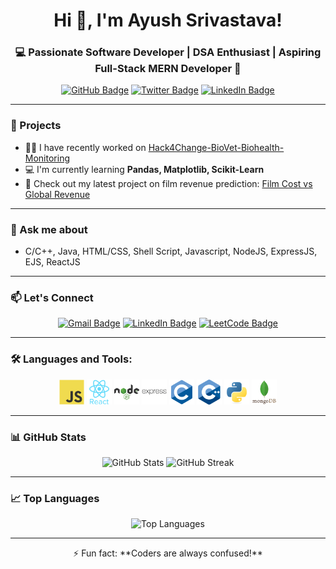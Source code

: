 <h1 align="center">Hi 👋, I'm Ayush Srivastava!</h1>
<h3 align="center">💻 Passionate Software Developer | DSA Enthusiast | Aspiring Full-Stack MERN Developer 🚀</h3>


<p align="center">
  <a href="https://github.com/meayushsriv?tab=followers"><img src="https://img.shields.io/github/followers/meayushsriv?label=Followers&style=social" alt="GitHub Badge"></a>
  <a href="https://twitter.com/meayushsriv"><img src="https://img.shields.io/twitter/follow/meayushsriv?label=Twitter&style=social" alt="Twitter Badge"></a>
  <a href="https://www.linkedin.com/in/meayushsriv/"><img src="https://img.shields.io/badge/LinkedIn-meayushsriv-blue?style=flat&logo=linkedin" alt="LinkedIn Badge"></a>
</p>

---

### 🔭 Projects

- 👨‍💻 I have recently worked on [Hack4Change-BioVet-Biohealth-Monitoring](https://github.com/meayushsriv/Hack4Change-BioVet-Biohealth-Monitoring)
- 💻 I'm currently learning **Pandas, Matplotlib, Scikit-Learn**
- 🚀 Check out my latest project on film revenue prediction: [Film Cost vs Global Revenue](https://github.com/meayushsriv/film-revenue-prediction)

---

### 💬 Ask me about
- C/C++, Java, HTML/CSS, Shell Script, Javascript, NodeJS, ExpressJS, EJS, ReactJS

---

### 📫 Let's Connect
<p align="center">
  <a href="mailto:me.ayushsriv@gmail.com"><img src="https://img.shields.io/badge/-Email-%23D14836?style=for-the-badge&logo=gmail&logoColor=white" alt="Gmail Badge"></a>
  <a href="https://linkedin.com/in/meayushsriv"><img src="https://img.shields.io/badge/LinkedIn-%230077B5.svg?style=for-the-badge&logo=linkedin&logoColor=white" alt="LinkedIn Badge"></a>
  <a href="https://leetcode.com/meayushsrivastava/"><img src="https://img.shields.io/badge/LeetCode-%23FFA116?style=for-the-badge&logo=leetcode&logoColor=black" alt="LeetCode Badge"></a>
</p>

---

### 🛠️ Languages and Tools:
<p align="center">
  <img src="https://raw.githubusercontent.com/devicons/devicon/master/icons/javascript/javascript-original.svg" alt="JavaScript" width="40" height="40"/>
  <img src="https://raw.githubusercontent.com/devicons/devicon/master/icons/react/react-original-wordmark.svg" alt="React" width="40" height="40"/>
  <img src="https://raw.githubusercontent.com/devicons/devicon/master/icons/nodejs/nodejs-original-wordmark.svg" alt="Node.js" width="40" height="40"/>
  <img src="https://raw.githubusercontent.com/devicons/devicon/master/icons/express/express-original-wordmark.svg" alt="Express" width="40" height="40"/>
  <img src="https://raw.githubusercontent.com/devicons/devicon/master/icons/c/c-original.svg" alt="C" width="40" height="40"/>
  <img src="https://raw.githubusercontent.com/devicons/devicon/master/icons/cplusplus/cplusplus-original.svg" alt="C++" width="40" height="40"/>
  <img src="https://raw.githubusercontent.com/devicons/devicon/master/icons/python/python-original.svg" alt="Python" width="40" height="40"/>
  <img src="https://raw.githubusercontent.com/devicons/devicon/master/icons/mongodb/mongodb-original-wordmark.svg" alt="MongoDB" width="40" height="40"/>
</p>

---

### 📊 GitHub Stats
<p align="center">
  <img src="https://github-readme-stats.vercel.app/api?username=meayushsriv&show_icons=true&theme=tokyonight" alt="GitHub Stats">
  <img src="https://github-readme-streak-stats.herokuapp.com/?user=meayushsriv&theme=tokyonight" alt="GitHub Streak">
</p>

---

### 📈 Top Languages
<p align="center">
  <img src="https://github-readme-stats.vercel.app/api/top-langs/?username=meayushsriv&layout=compact&theme=tokyonight" alt="Top Languages">
</p>

---

<p align="center">
  ⚡ Fun fact: **Coders are always confused!**
</p>
